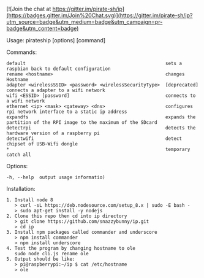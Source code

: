 [![Join the chat at https://gitter.im/pirate-sh/ip](https://badges.gitter.im/Join%20Chat.svg)](https://gitter.im/pirate-sh/ip?utm_source=badge&utm_medium=badge&utm_campaign=pr-badge&utm_content=badge)

  Usage: pirateship [options] [command]


  Commands:

    default                                                   sets a raspbian back to default configuration
    rename <hostname>                                         changes Hostname
    adapter <wirelessSSID> <password> <wirelessSecurityType>  [deprecated] connects a adapter to a wifi network
    wifi <ESSID> [password]                                   connects to a wifi network
    ethernet <ip> <mask> <gateway> <dns>                      configures rpi network interface to a static ip address
    expandfs                                                  expands the partition of the RPI image to the maximum of the SDcard
    detectrpi                                                 detects the hardware version of a raspberry pi
    detectwifi                                                detect chipset of USB-Wifi dongle
    *                                                         temporary catch all

  Options:

    -h, --help  output usage informatio)

  Installation:
    
    1. Install node 8
       > curl -sL https://deb.nodesource.com/setup_8.x | sudo -E bash -
       > sudo apt-get install -y nodejs
    2. Clone this repo then cd into ip directory
       > git clone https://github.com/snazzybunny/ip.git
       > cd ip
    3. Install npm packages called commander and underscore
       > npm install commander
       > npm install underscore
    4. Test the program by changing hostname to ole
       sudo node cli.js rename ole
    5. Output should be like:
       > pi@raspberrypi:~/ip $ cat /etc/hostname
       > ole
